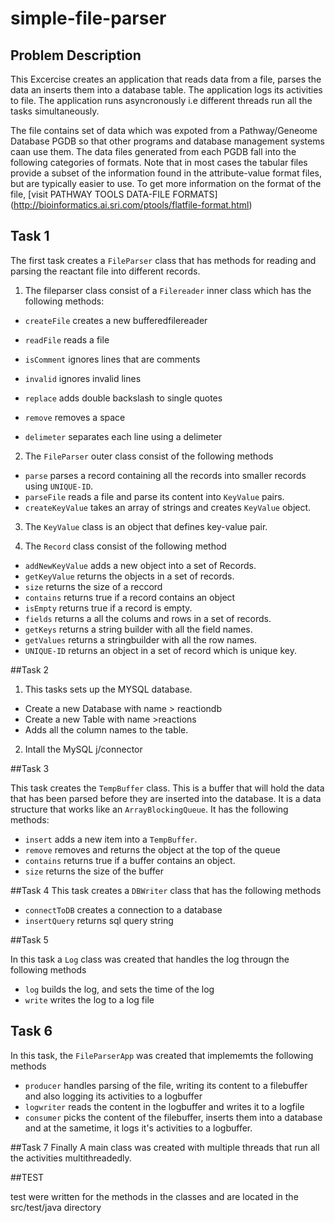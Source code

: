 # simple-file-parser

## Problem Description
This Excercise creates an application that reads data from a file, parses the data an inserts them into a database table.
The application logs its activities to file.
The application runs asyncronously i.e different threads run all the tasks simultaneously.

The file contains set of data  which was expoted from a Pathway/Geneome Database PGDB so that other programs and database management systems caan use them.
The data files generated from each PGDB fall into the following categories of formats. Note that in most cases the tabular files provide a subset of the information found in the attribute-value format files, but are typically easier to use.
To get more information on the format of the file, [visit PATHWAY TOOLS DATA-FILE FORMATS] (http://bioinformatics.ai.sri.com/ptools/flatfile-format.html)




## Task 1

 The first task creates a `FileParser` class that has methods for reading and parsing the reactant file into different records.
1. The fileparser class consist of a `Filereader` inner class which has the following methods:

- `createFile` creates a new bufferedfilereader

- `readFile` reads a file

- `isComment` ignores lines that are comments

- `invalid` ignores invalid lines

- `replace` adds double backslash to single quotes

- `remove` removes a space

- `delimeter` separates each line using a delimeter

 2. The `FileParser` outer class consist of the following methods
 
- `parse` parses a record containing all the records into smaller records using `UNIQUE-ID`.
- `parseFile` reads a file and parse its content into `KeyValue` pairs.
- `createKeyValue` takes an array of strings and creates `KeyValue` object.

3. The `KeyValue` class is an object that defines key-value pair.

4. The `Record` class consist of the following method
- `addNewKeyValue` adds a new object into a set of Records.
- `getKeyValue` returns the objects in a set of records.
- `size` returns the size of a reccord
- `contains` returns true if a record contains an object
- `isEmpty` returns true if a record is empty.
- `fields` returns a all the colums and rows in a set of records.
- `getKeys` returns a string builder with all the field names.
- `getValues` returns a stringbuilder with all the row names.
- `UNIQUE-ID` returns an object in a set of record which is unique key.

##Task 2

1. This tasks sets up the MYSQL database.
- Create a new Database with name > reactiondb
- Create a new Table with name >reactions
- Adds all the column names to the table.

2. Intall the MySQL j/connector

##Task 3

This task creates the `TempBuffer` class. This is a buffer that will hold the data that has been parsed before they are inserted into the database.
It is a data structure that works like an `ArrayBlockingQueue`. It has the following methods:

- `insert` adds a new item into a `TempBuffer`.
- `remove` removes and returns the object at the top of the queue
- `contains` returns true if a buffer contains an object.
- `size` returns the size of the buffer

##Task 4
This task creates a `DBWriter` class that has the following methods

- `connectToDB` creates a connection to a database
- `insertQuery` returns sql query string

##Task 5

In this task a `Log` class was created that handles the log througn the following methods

- `log` builds the log, and sets the time of the log
- `write` writes the log to a log file


## Task 6

In this task, the `FileParserApp` was created that implememts the following methods

- `producer` handles parsing of the file, writing its content to a filebuffer and also logging its activities to a logbuffer
- `logwriter` reads the content in the logbuffer and writes it to a logfile
- `consumer` picks the content of the filebuffer, inserts them into a database and at the sametime, it logs it's activities to a logbuffer.


##Task 7
Finally A main class was created with multiple threads that run all the activities multithreadedly. 

##TEST

test were written for the methods in the classes and are located in the src/test/java directory







